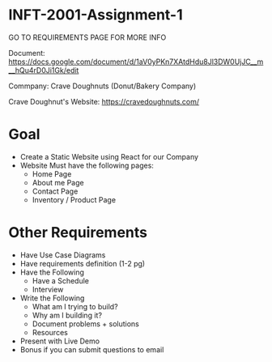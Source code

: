 # INFT-2001-Assignment-1

GO TO REQUIREMENTS PAGE FOR MORE INFO

Document: https://docs.google.com/document/d/1aV0yPKn7XAtdHdu8Jl3DW0UjJC__m__hQu4rD0Ji1Gk/edit

Commpany: Crave Doughnuts (Donut/Bakery Company)

Crave Doughnut's Website: https://cravedoughnuts.com/

# Goal
-  Create a Static Website using React for our Company
- Website Must have the following pages:
    - Home Page
    - About me Page
    - Contact Page
    - Inventory / Product Page

# Other Requirements
- Have Use Case Diagrams
- Have requirements definition (1-2 pg)
- Have the Following
    - Have a Schedule
    - Interview
- Write the Following
    - What am I trying to build?
    - Why am I building it?
    - Document problems + solutions
    - Resources
- Present with Live Demo
- Bonus if you can submit questions to email